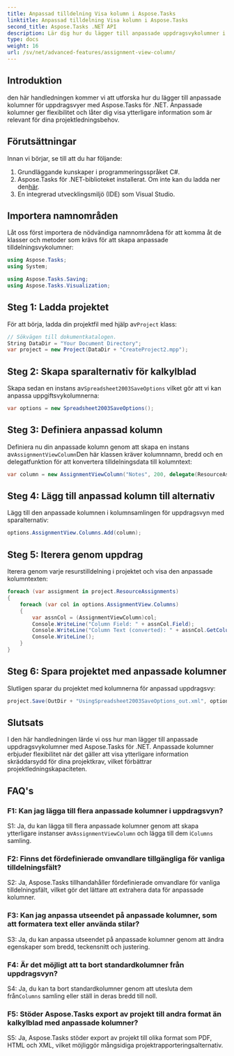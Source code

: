 ```yaml
---
title: Anpassad tilldelning Visa kolumn i Aspose.Tasks
linktitle: Anpassad tilldelning Visa kolumn i Aspose.Tasks
second_title: Aspose.Tasks .NET API
description: Lär dig hur du lägger till anpassade uppdragsvykolumner i Aspose.Tasks för .NET för att förbättra projekthanteringskapaciteten.
type: docs
weight: 16
url: /sv/net/advanced-features/assignment-view-column/
---
```

## Introduktion

den här handledningen kommer vi att utforska hur du lägger till anpassade kolumner för uppdragsvyer med Aspose.Tasks för .NET. Anpassade kolumner ger flexibilitet och låter dig visa ytterligare information som är relevant för dina projektledningsbehov.

## Förutsättningar

Innan vi börjar, se till att du har följande:

1. Grundläggande kunskaper i programmeringsspråket C#.
2.  Aspose.Tasks för .NET-biblioteket installerat. Om inte kan du ladda ner den[här](https://releases.aspose.com/tasks/net/).
3. En integrerad utvecklingsmiljö (IDE) som Visual Studio.

## Importera namnområden

Låt oss först importera de nödvändiga namnområdena för att komma åt de klasser och metoder som krävs för att skapa anpassade tilldelningsvykolumner:

```csharp
using Aspose.Tasks;
using System;

using Aspose.Tasks.Saving;
using Aspose.Tasks.Visualization;

```

## Steg 1: Ladda projektet

 För att börja, ladda din projektfil med hjälp av`Project` klass:

```csharp
// Sökvägen till dokumentkatalogen.
String DataDir = "Your Document Directory";
var project = new Project(DataDir + "CreateProject2.mpp");
```

## Steg 2: Skapa sparalternativ för kalkylblad

 Skapa sedan en instans av`Spreadsheet2003SaveOptions` vilket gör att vi kan anpassa uppgiftsvykolumnerna:

```csharp
var options = new Spreadsheet2003SaveOptions();
```

## Steg 3: Definiera anpassad kolumn

 Definiera nu din anpassade kolumn genom att skapa en instans av`AssignmentViewColumn`Den här klassen kräver kolumnnamn, bredd och en delegatfunktion för att konvertera tilldelningsdata till kolumntext:

```csharp
var column = new AssignmentViewColumn("Notes", 200, delegate(ResourceAssignment assignment) { return assignment.Get(Asn.NotesText); });
```

## Steg 4: Lägg till anpassad kolumn till alternativ

Lägg till den anpassade kolumnen i kolumnsamlingen för uppdragsvyn med sparalternativ:

```csharp
options.AssignmentView.Columns.Add(column);
```

## Steg 5: Iterera genom uppdrag

Iterera genom varje resurstilldelning i projektet och visa den anpassade kolumntexten:

```csharp
foreach (var assignment in project.ResourceAssignments)
{
    foreach (var col in options.AssignmentView.Columns)
    {
        var assnCol = (AssignmentViewColumn)col;
        Console.WriteLine("Column Field: " + assnCol.Field);
        Console.WriteLine("Column Text (converted): " + assnCol.GetColumnText(assignment));
        Console.WriteLine();
    }
}
```

## Steg 6: Spara projektet med anpassade kolumner

Slutligen sparar du projektet med kolumnerna för anpassad uppdragsvy:

```csharp
project.Save(OutDir + "UsingSpreadsheet2003SaveOptions_out.xml", options);
```

## Slutsats

I den här handledningen lärde vi oss hur man lägger till anpassade uppdragsvykolumner med Aspose.Tasks för .NET. Anpassade kolumner erbjuder flexibilitet när det gäller att visa ytterligare information skräddarsydd för dina projektkrav, vilket förbättrar projektledningskapaciteten.

## FAQ's

### F1: Kan jag lägga till flera anpassade kolumner i uppdragsvyn?

 S1: Ja, du kan lägga till flera anpassade kolumner genom att skapa ytterligare instanser av`AssignmentViewColumn` och lägga till dem i`Columns` samling.

### F2: Finns det fördefinierade omvandlare tillgängliga för vanliga tilldelningsfält?

S2: Ja, Aspose.Tasks tillhandahåller fördefinierade omvandlare för vanliga tilldelningsfält, vilket gör det lättare att extrahera data för anpassade kolumner.

### F3: Kan jag anpassa utseendet på anpassade kolumner, som att formatera text eller använda stilar?

S3: Ja, du kan anpassa utseendet på anpassade kolumner genom att ändra egenskaper som bredd, teckensnitt och justering.

### F4: Är det möjligt att ta bort standardkolumner från uppdragsvyn?

 S4: Ja, du kan ta bort standardkolumner genom att utesluta dem från`Columns` samling eller ställ in deras bredd till noll.

### F5: Stöder Aspose.Tasks export av projekt till andra format än kalkylblad med anpassade kolumner?

S5: Ja, Aspose.Tasks stöder export av projekt till olika format som PDF, HTML och XML, vilket möjliggör mångsidiga projektrapporteringsalternativ.